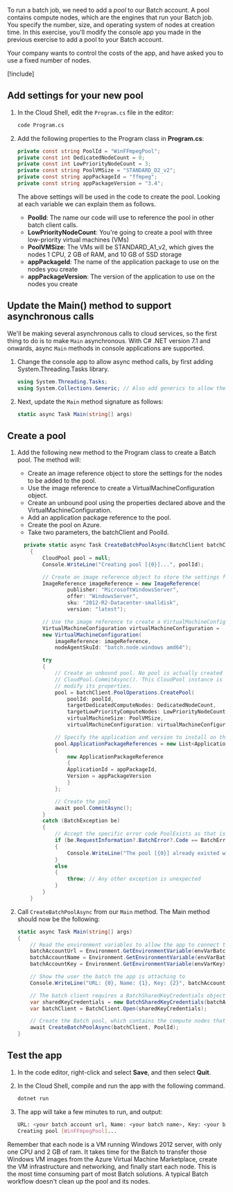 To run a batch job, we need to add a *pool* to our Batch account. A pool contains compute nodes, which are the engines that run your Batch job. You specify the number, size, and operating system of nodes at creation time. In this exercise, you'll modify the console app you made in the previous exercise to add a pool to your Batch account.

Your company wants to control the costs of the app, and have asked you to use a fixed number of nodes.

[!include[](../../../includes/azure-exercise-subscription-prerequisite.md)]

## Add settings for your new pool

1. In the Cloud Shell, edit the `Program.cs` file in the editor:

    ```bash
    code Program.cs
    ```

1. Add the following properties to the Program class in **Program.cs**:

    ```csharp
    private const string PoolId = "WinFFmpegPool";
    private const int DedicatedNodeCount = 0;
    private const int LowPriorityNodeCount = 3;
    private const string PoolVMSize = "STANDARD_D2_v2";
    private const string appPackageId = "ffmpeg";
    private const string appPackageVersion = "3.4";
    ```

    The above settings will be used in the code to create the pool. Looking at each variable we can explain them as follows.
    - **PoolId**: The name our code will use to reference the pool in other batch client calls.
    - **LowPriorityNodeCount**: You're going to create a pool with three low-priority virtual machines (VMs)
    - **PoolVMSize**: The VMs will be STANDARD_A1_v2, which gives the nodes 1 CPU, 2 GB of RAM, and 10 GB of SSD storage
    - **appPackageId**: The name of the application package to use on the nodes you create
    - **appPackageVersion**: The version of the application to use on the nodes you create

## Update the Main() method to support asynchronous calls

We'll be making several asynchronous calls to cloud services, so the first thing to do is to make `Main` asynchronous. With C# .NET version 7.1 and onwards, async `Main` methods in console applications are supported.

1. Change the console app to allow async method calls, by first adding System.Threading.Tasks library.

    ```csharp
    using System.Threading.Tasks;
    using System.Collections.Generic; // Also add generics to allow the app to use Lists
    ```
1. Next, update the `Main` method signature as follows:

    ```csharp
    static async Task Main(string[] args)
    ```

## Create a pool

1. Add the following new  method to the Program class to create a Batch pool. The method will:

    - Create an image reference object to store the settings for the nodes to be added to the pool.
    - Use the image reference to create a VirtualMachineConfiguration object.
    - Create an unbound pool using the properties declared above and the VirtualMachineConfiguration.
    - Add an application package reference  to the pool.
    - Create the pool on Azure.
    - Take two parameters, the batchClient and PoolId.

    ```csharp
      private static async Task CreateBatchPoolAsync(BatchClient batchClient, string poolId)
        {
            CloudPool pool = null;
            Console.WriteLine("Creating pool [{0}]...", poolId);
    
            // Create an image reference object to store the settings for the nodes to be added to the pool
            ImageReference imageReference = new ImageReference(
                    publisher: "MicrosoftWindowsServer",
                    offer: "WindowsServer",
                    sku: "2012-R2-Datacenter-smalldisk",
                    version: "latest");
    
            // Use the image reference to create a VirtualMachineConfiguration object
            VirtualMachineConfiguration virtualMachineConfiguration =
            new VirtualMachineConfiguration(
                imageReference: imageReference,
                nodeAgentSkuId: "batch.node.windows amd64");
    
            try
            {
                // Create an unbound pool. No pool is actually created in the Batch service until we call
                // CloudPool.CommitAsync(). This CloudPool instance is therefore considered "unbound," and we can
                // modify its properties.
                pool = batchClient.PoolOperations.CreatePool(
                    poolId: poolId,
                    targetDedicatedComputeNodes: DedicatedNodeCount,
                    targetLowPriorityComputeNodes: LowPriorityNodeCount,
                    virtualMachineSize: PoolVMSize,
                    virtualMachineConfiguration: virtualMachineConfiguration);  
    
                // Specify the application and version to install on the compute nodes
                pool.ApplicationPackageReferences = new List<ApplicationPackageReference>
                {
                    new ApplicationPackageReference
                    {
                    ApplicationId = appPackageId,
                    Version = appPackageVersion
                    }
                };
    
                // Create the pool
                await pool.CommitAsync();
            }
            catch (BatchException be)
            {
                // Accept the specific error code PoolExists as that is expected if the pool already exists
                if (be.RequestInformation?.BatchError?.Code == BatchErrorCodeStrings.PoolExists)
                {
                    Console.WriteLine("The pool [{0}] already existed when we tried to create it", poolId);
                }
                else
                {
                    throw; // Any other exception is unexpected
                }
            }
        }  
    ```

1. Call `CreateBatchPoolAsync`  from our `Main` method. The Main method should now be the following:

    ```csharp
    static async Task Main(string[] args)
    {
        // Read the environment variables to allow the app to connect to the Azure Batch account
        batchAccountUrl = Environment.GetEnvironmentVariable(envVarBatchURI);
        batchAccountName = Environment.GetEnvironmentVariable(envVarBatchName);
        batchAccountKey = Environment.GetEnvironmentVariable(envVarKey);

        // Show the user the batch the app is attaching to
        Console.WriteLine("URL: {0}, Name: {1}, Key: {2}", batchAccountUrl, batchAccountName, batchAccountKey);

        // The batch client requires a BatchSharedKeyCredentials object to open a connection
        var sharedKeyCredentials = new BatchSharedKeyCredentials(batchAccountUrl, batchAccountName, batchAccountKey);
        var batchClient = BatchClient.Open(sharedKeyCredentials);

        // Create the Batch pool, which contains the compute nodes that execute tasks.
        await CreateBatchPoolAsync(batchClient, PoolId);
    }
    ```

## Test the app

1. In the code editor, right-click and select **Save**, and then select **Quit**.

1. In the Cloud Shell, compile and run the app with the following command.

    ```bash
    dotnet run
    ```

1. The app will take a few minutes to run, and output:

    ```bash
    URL: <your batch account url, Name: <your batch name>, Key: <your batch key>
    Creating pool [WinFFmpegPool]...
    ```

Remember that each node is a VM running Windows 2012 server, with only one CPU and 2 GB of ram. It takes time for the Batch to transfer those Windows VM images from the Azure Virtual Machine Marketplace, create the VM infrastructure and networking, and finally start each node. This is the most time consuming part of most Batch solutions. A typical Batch workflow doesn't clean up the pool and its nodes.